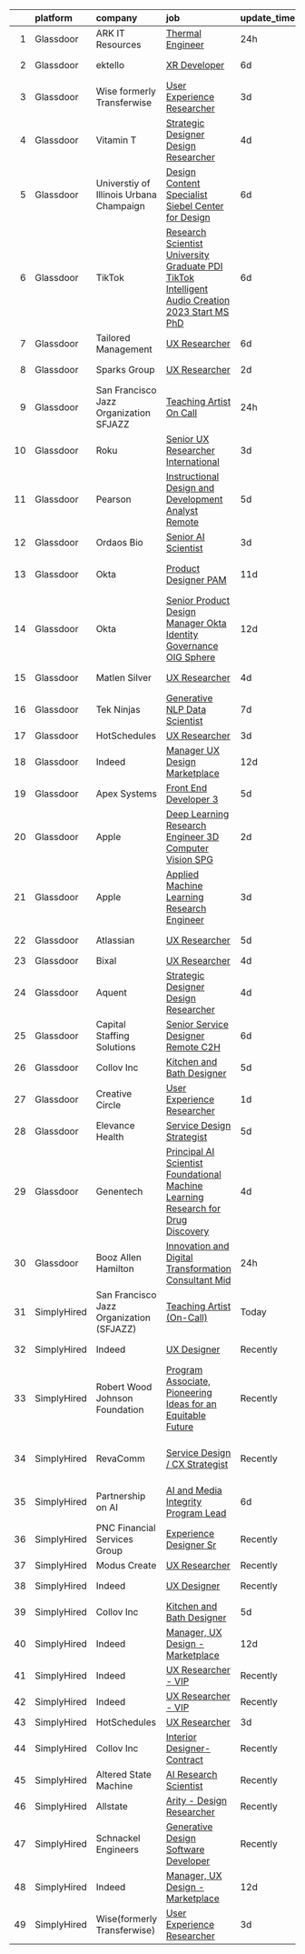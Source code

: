

|    | platform    | company                                  | job                                                                                                                                                                                                                                                                                                                                                                                                                                                                                                                                                                                                                                                                                                                                                                                                                                                                                                                                                                                                                                                                                                                                                                                                                                                                                                                                                                            | update_time   | location                   |
|---:|:------------|:-----------------------------------------|:-------------------------------------------------------------------------------------------------------------------------------------------------------------------------------------------------------------------------------------------------------------------------------------------------------------------------------------------------------------------------------------------------------------------------------------------------------------------------------------------------------------------------------------------------------------------------------------------------------------------------------------------------------------------------------------------------------------------------------------------------------------------------------------------------------------------------------------------------------------------------------------------------------------------------------------------------------------------------------------------------------------------------------------------------------------------------------------------------------------------------------------------------------------------------------------------------------------------------------------------------------------------------------------------------------------------------------------------------------------------------------|:--------------|:---------------------------|
|  1 | Glassdoor   | ARK IT Resources                         | [Thermal Engineer](https://www.glassdoor.com/partner/jobListing.htm?pos=114&ao=1136043&s=58&guid=00000183a1d8a60681811000e7762933&src=GD_JOB_AD&t=SR&vt=w&cs=1_b96a646f&cb=1664867673967&jobListingId=1008181004578&jrtk=3-0-1gegth9hqjm7b801-1gegth9ibi9hv800-ab009d2a6e367bcb-)                                                                                                                                                                                                                                                                                                                                                                                                                                                                                                                                                                                                                                                                                                                                                                                                                                                                                                                                                                                                                                                                                              | 24h           | Menlo Park, CA             |
|  2 | Glassdoor   | ektello                                  | [XR Developer](https://www.glassdoor.com/partner/jobListing.htm?pos=106&ao=1110586&s=58&guid=00000183a1d8a60681811000e7762933&src=GD_JOB_AD&t=SR&vt=w&ea=1&cs=1_24313610&cb=1664867673966&jobListingId=1008165877095&cpc=C19BE7EA145E205E&jrtk=3-0-1gegth9hqjm7b801-1gegth9ibi9hv800-9252e1383beff854--6NYlbfkN0CLjQmfy67UqlWxJvyH5uxFrQGBFL1cdeZdgq-fUlKTlikjnfIyJ3g14UIocJ4LupEUSH_i4Km79u8aPns5QGudzPpZihbyWjHT3MlPDQZx-NZRJ-kKyR8XI7O7980XhdMgDOg9XJsbhTU-TeVE4XKYiyHUODj3BRcNUGsJGACEaIaVv3AGx_D4LVO6oyW-jC-noUM5ZP9Bk77J2u-Prxu2YKDDuYHdVMLfB61odYYdIqd3k0hdTcycg9WXmn5v396wXMeqiLlUXuRkB5quYHjRE0zBwPwnRh4jtJQ-sz0zTqYMAe6HWn9Y93vwKWjsToLOMn6xECspl9tOGv0FAMKqPf3qqwRMxRHPSUr8eRkx0Updut2VMYbVGmUskLcIl_ig8J4cN573b-ndwt06WV-Khy6MKO-ELVS6qmIw-IKw9JM5Vtiluk0dqBsYjSQ0Sina4STjs0dCbN7IU1BLfqqOwB-hXp0eqtSop_8LB1BV0VdHP662u2Z8ESGgpKEiYjCxlLrIHd_ddSeyLOR3Tw__tYdf04FHgJHEK5DEim0JmjCgCB2JvZj3vuhgLr9wbEUi2l7vRX5-sKLbYlhosCba28q8bCSET7yBjCuciL7P5H1lRmW2CJYBwC1ggtSlzpbSFtEj1dKQYeesJGxrmy1MGyRyM6q12QI%3D)                                                                                                                                                                                                                                                                                                                                                          | 6d            | New York, NY               |
|  3 | Glassdoor   | Wise formerly Transferwise               | [User Experience Researcher](https://www.glassdoor.com/partner/jobListing.htm?pos=125&ao=1136043&s=58&guid=00000183a1d8a60681811000e7762933&src=GD_JOB_AD&t=SR&vt=w&cs=1_e0f33d1c&cb=1664867673968&jobListingId=1008175254778&jrtk=3-0-1gegth9hqjm7b801-1gegth9ibi9hv800-3b7e1b9aaa689d2f-)                                                                                                                                                                                                                                                                                                                                                                                                                                                                                                                                                                                                                                                                                                                                                                                                                                                                                                                                                                                                                                                                                    | 3d            | New York, NY               |
|  4 | Glassdoor   | Vitamin T                                | [Strategic Designer   Design Researcher](https://www.glassdoor.com/partner/jobListing.htm?pos=110&ao=1110586&s=58&guid=00000183a1d8a60681811000e7762933&src=GD_JOB_AD&t=SR&vt=w&cs=1_b44d46c4&cb=1664867673967&jobListingId=1008172075399&cpc=654405A9B1E0A9F5&jrtk=3-0-1gegth9hqjm7b801-1gegth9ibi9hv800-648f458a37220ae6--6NYlbfkN0DMrcEu7yrtATojKJA7cEzGQ3FdRGWLh0CZQInL4ECGI6k5tN82kdM0OKoro5eXmjpSyXpj2aBfKeT1IVChcmaQlMQVZSQahX5zYuNiLEiglMmd8RZxC6VbhELMsaHg6QpcSN51ZYbLIC1GpjE-7HCntLm_pzc0EiWzEwgCt0e-_5VthAIag9HBuKSutaaHRuPfS7PgFxC78W-Kr2GYrbroBUGFUlXJPwX0U76H9zrcfHTgbJA2AA34Zs5tbxKp-5SLL0Lo1_1sLFXOju_sgV65gPfjaiGVmNgubp_EEQVrkWOtqyXoYGiyNDak91Bgh-z61s__q7ZFmJPLNpajFsipcGiRq4qlBVVIQSeS3tlg5SUJt7qvPgrmgwx6jLjIhKIs4By9rMHEeYe92n9dVqjlMdk46MvwmTzr1SXcuXbhJOLcZDGPAtcyBOS-5CFGzM0E_lF5fz9k6a-AU5TDtd2noTo2SBI2fgrpcuxGX9Rx9Q%3D%3D)                                                                                                                                                                                                                                                                                                                                                                                                                                                                                                                       | 4d            | Remote                     |
|  5 | Glassdoor   | Universtiy of Illinois Urbana Champaign  | [Design Content Specialist   Siebel Center for Design](https://www.glassdoor.com/partner/jobListing.htm?pos=130&ao=1136043&s=58&guid=00000183a1d8a60681811000e7762933&src=GD_JOB_AD&t=SR&vt=w&cs=1_9f0d3714&cb=1664867673968&jobListingId=1008165316090&jrtk=3-0-1gegth9hqjm7b801-1gegth9ibi9hv800-7832ef694c534d04-)                                                                                                                                                                                                                                                                                                                                                                                                                                                                                                                                                                                                                                                                                                                                                                                                                                                                                                                                                                                                                                                          | 6d            | Urbana, IL                 |
|  6 | Glassdoor   | TikTok                                   | [Research Scientist  University Graduate  PDI TikTok  Intelligent Audio Creation    2023 Start  MS PhD ](https://www.glassdoor.com/partner/jobListing.htm?pos=120&ao=1136043&s=58&guid=00000183a1d8a60681811000e7762933&src=GD_JOB_AD&t=SR&vt=w&cs=1_d29e3a8f&cb=1664867673967&jobListingId=1008165759196&jrtk=3-0-1gegth9hqjm7b801-1gegth9ibi9hv800-4a07656e9b4cbf05-)                                                                                                                                                                                                                                                                                                                                                                                                                                                                                                                                                                                                                                                                                                                                                                                                                                                                                                                                                                                                        | 6d            | Mountain View, CA          |
|  7 | Glassdoor   | Tailored Management                      | [UX Researcher](https://www.glassdoor.com/partner/jobListing.htm?pos=105&ao=1110586&s=58&guid=00000183a1d8a60681811000e7762933&src=GD_JOB_AD&t=SR&vt=w&ea=1&cs=1_24942969&cb=1664867673966&jobListingId=1008165611561&cpc=48B9F4758953335C&jrtk=3-0-1gegth9hqjm7b801-1gegth9ibi9hv800-ebbf7cb785340ff0--6NYlbfkN0DI_pqscLjs9LkB0jlO39g2s8RE9SCHTdataN4HV1TulJDP_FJlrdaEAmOIelCggjJ9JIMQViELbqFJysVw2bYJCuEXtMEw6dMQNNOQVyIp8OYul8IhpVKs9vFrjK1VP4TL0x0AyVE4LxRPr54mdEIZH9L1_Wf2l64sqeb7hyoc3G_4s_skSr2DE3ak-MpMhgyZNvsL5oPHO4AIafvU4y228LY9PbzWpCj1Nw21joLr3ECikM-F7sEVhX0VjRKq8AHxtkXF5BpVumHy3dU-e_cXqit6BoF7ZgAd7oIsQjNUvXnPISB1OTnMigl_pDuqlyXwgPr3qZd2Ntv1QEzks1cpOLp_ahdpdmaBYMV9VqQCQ5XRblHjgs5abNDYgwg3_EveiOQUAFjQpk9RGwhoh1VzFlrAjfc3lX3Gv0va8LiikRmrX4BuguNDt7BdosVKeqcB6kBTmiHTBJKSDQhY7VteSZEZOznZOHIWdmCOZP_UHIflakf8TYIiJ69W4fn09XnJ-PobhWftltZ_QwFVGBNG)                                                                                                                                                                                                                                                                                                                                                                                                                                                                                                       | 6d            | Los Angeles, CA            |
|  8 | Glassdoor   | Sparks Group                             | [UX Researcher](https://www.glassdoor.com/partner/jobListing.htm?pos=108&ao=1110586&s=58&guid=00000183a1d8a60681811000e7762933&src=GD_JOB_AD&t=SR&vt=w&cs=1_f93b221e&cb=1664867673966&jobListingId=1008176700951&cpc=3BA4CE39D5B5DEF5&jrtk=3-0-1gegth9hqjm7b801-1gegth9ibi9hv800-2aa9d17a8bf0eb53--6NYlbfkN0CVbIAoVGlVV0muHIzlWY31dYj5hrVkKa7qBWZ-hZn3g-zWnitpxah_RyLopvrEJPIrvXg-hEI1BP14-vlHhKdle6YC0HBiTtmqTQIf2U93oU_nwGYymXWXPAwG6hjGQUni7cBxDNbSeuyYLoivBnVy163hK46iKz9olLIEmNqQ-7Wzb5NSCIvhv0fW25X_2BmHWdckxIZ8VbSPU-IXYfAqZKVVkqYjblFxpG2uD_gpYE4ilqMutde5gbIBDfjn8_TSvmrQndwmSYYau9sDmukIw8ct3Zp_2ap2r28I7MC1uLVoch0HrPPrQtlkqcjKd9cPFNejGf5hC03o0sS8PM5ODLiWErqk1szfmvBegWKxud0idbKTLU4WYgSi2k5Qui7I64vfNIszA1LvpeLy0rdm3Q0vZTIFHB6yqTGgiGwnlXaQQc_dv8SrV-kqG-10CCDimfivfesN2aqxh4UT-QY2VR6BuF55Hqs6SWE-xOyzwApl64HIGxzZ74aaEUPQ91g%3D)                                                                                                                                                                                                                                                                                                                                                                                                                                                                                                                              | 2d            | Rockville, MD              |
|  9 | Glassdoor   | San Francisco Jazz Organization  SFJAZZ  | [Teaching Artist  On Call ](https://www.glassdoor.com/partner/jobListing.htm?pos=101&ao=1110586&s=58&guid=00000183a1d8a60681811000e7762933&src=GD_JOB_AD&t=SR&vt=w&cs=1_65b00bd2&cb=1664867673966&jobListingId=1008182220602&cpc=9952A63AB06E78AD&jrtk=3-0-1gegth9hqjm7b801-1gegth9ibi9hv800-54e33623c616ada1--6NYlbfkN0BTT1lo8Jwdy_hu5PBsWOg-OgEs4ry3bvHurgSPaoaOHGO1V8_oStUu-IOgcecftEzwODs_iY5s0yVMtSf49Ee8650VAk6OZhIOLzjOfzyADQiK_aFUA_fYDjMgSAxUuKkEsHE7GSh_NxzkwRNLFUQ7DXBrNr4U2tyJlGhve36Y2wiyAG7I1qNNANtxdY4BOa0ztTrWC5wnwI9ZyAMbBb898orKu0i3R_Lj_6v_7hUt2f8P5DbxpC72waMzpx2Bg5Yaw37paPROqeWXkajwWnFQOZfwf1V5c_9AKVwUKb9HkI0hFim6k9wxe8svOtdWcU7jl5GOy7O14oNfIMn3qFrGm8QcZOZtHJ3M10RxHrwHOiDyhQWxWZcNa-BrjP7Erf0A157xXzF7zy7bjolIjOC0jelNNPKCjA106dfBImVSImkDrRXl4Crn6tCfxJQr8RrC3RqBbrXwFpYrxUSNvXo7p5JODQQoaXuUlsaGXV6oFggBeh1DPKosrkN0QQBiWwSaNNzbl9fN5g%3D%3D)                                                                                                                                                                                                                                                                                                                                                                                                                                                                                                    | 24h           | San Francisco, CA          |
| 10 | Glassdoor   | Roku                                     | [Senior UX Researcher  International](https://www.glassdoor.com/partner/jobListing.htm?pos=126&ao=1136043&s=58&guid=00000183a1d8a60681811000e7762933&src=GD_JOB_AD&t=SR&vt=w&cs=1_027e68c3&cb=1664867673972&jobListingId=1008174998383&jrtk=3-0-1gegth9hqjm7b801-1gegth9ibi9hv800-34e8317bc039f4e8-)                                                                                                                                                                                                                                                                                                                                                                                                                                                                                                                                                                                                                                                                                                                                                                                                                                                                                                                                                                                                                                                                           | 3d            | San Jose, CA               |
| 11 | Glassdoor   | Pearson                                  | [Instructional Design and Development Analyst  Remote ](https://www.glassdoor.com/partner/jobListing.htm?pos=115&ao=1136043&s=58&guid=00000183a1d8a60681811000e7762933&src=GD_JOB_AD&t=SR&vt=w&cs=1_59584cc3&cb=1664867673967&jobListingId=1008169187708&jrtk=3-0-1gegth9hqjm7b801-1gegth9ibi9hv800-eaba17c08e6e3999-)                                                                                                                                                                                                                                                                                                                                                                                                                                                                                                                                                                                                                                                                                                                                                                                                                                                                                                                                                                                                                                                         | 5d            | Orlando, FL                |
| 12 | Glassdoor   | Ordaos Bio                               | [Senior AI Scientist](https://www.glassdoor.com/partner/jobListing.htm?pos=104&ao=1110586&s=58&guid=00000183a1d8a60681811000e7762933&src=GD_JOB_AD&t=SR&vt=w&cs=1_651cea65&cb=1664867673966&jobListingId=1008175034996&cpc=7AD1D84939BBEEF3&jrtk=3-0-1gegth9hqjm7b801-1gegth9ibi9hv800-6e3b96d5fab54d9d--6NYlbfkN0DG4ntHtB_rMsnfhgmnSvK2brktLme1L4SiDeJjQ-izrVOLqRJ5-yjE7k3D6lhaa8_lH88SdxtMac3kCFJ7RYNZr4Q-W8s0r9rHDwZeq6FJtbnEYqrVp1RbSeWg7_aqOKZ1nuIV5aLLKftj6U2mxUb-hhU34d-OpZ0CUof48BRNTE6LFVu4aX3jgGfL7XTeQcG0YctMVMq4KJgQNkFK2PduO3Gdo7Q_oiTElVdSTHlReddS11KHXR-n0qkbSf2Da_3GatZXWiYgB6eKWaEFTIMbSXM_QYUvlthamtqfpt_xben0Cottoj2nlghDrMsFP7Yay5DhpYsljsDQ_WW4yUh_Q0hak527aAkN7P005-f0bFJGbu3eNmsFMdhN04nZukimDUxNKYy7LmwYbv37T_aHd15AgZyqcf73Kys0fPiU4vZZjCfGbepCiA4_wSiq6rveUbSh_4Ck9_wZdyc-97DDRUQHXsXubUSbzZ34bzAcrW96VZS-cXahSXv_oNXNRjLK85TtpDTivHUpwfUvskHGBRoTZoee8sAkGglvBHVq3WyR0kfxxWVIaXOMEVjKvjm66VwB1tFHKLjfvE8_QxEn3gjjTzOznhrmFC2lApzflRnAj7EFWjBq1fhvsUtlszhWY7HEJKBJ-FNRgIalqTNysisfziIF8f24cuvY8C9immGldSNT2EnyuV023WSH6nS_lfA5qK-eR0vccUSsnBMxAeSABFABwzj3Icl_lb3bzGnXdtZ_pygEsY_dJEsgxsz_GwRhRhD8YysDsM6dslJ666gMiyVfnhcuT-_0LrL-TKOVVq45Q34gJPWAy7nwlHq7SHL-izqGVlmJvSMDuuriJBpe4x4KENQhLqhnVtZfyud6Z6lAWh0vBX15Yn7-1bsytBTTzV1LKPC5x-uw10YgjPd1_P6-AhVqJSd5bVHnOz87LjEjIq1yirQIH9eU81DUhDseKttbhA-fMPwBD_ejvcU3z1JnGuove-hw3QdTjA%3D%3D)          | 3d            | New York, NY               |
| 13 | Glassdoor   | Okta                                     | [Product Designer  PAM](https://www.glassdoor.com/partner/jobListing.htm?pos=119&ao=1136043&s=58&guid=00000183a1d8a60681811000e7762933&src=GD_JOB_AD&t=SR&vt=w&ea=1&cs=1_862f75ee&cb=1664867673967&jobListingId=1008157228627&jrtk=3-0-1gegth9hqjm7b801-1gegth9ibi9hv800-fa7d0bb49f7e379e-)                                                                                                                                                                                                                                                                                                                                                                                                                                                                                                                                                                                                                                                                                                                                                                                                                                                                                                                                                                                                                                                                                    | 11d           | San Francisco, CA          |
| 14 | Glassdoor   | Okta                                     | [Senior Product Design Manager  Okta Identity Governance  OIG  Sphere](https://www.glassdoor.com/partner/jobListing.htm?pos=124&ao=1136043&s=58&guid=00000183a1d8a60681811000e7762933&src=GD_JOB_AD&t=SR&vt=w&ea=1&cs=1_a0090c89&cb=1664867673968&jobListingId=1008154242312&jrtk=3-0-1gegth9hqjm7b801-1gegth9ibi9hv800-e2f1ee790e63eef4-)                                                                                                                                                                                                                                                                                                                                                                                                                                                                                                                                                                                                                                                                                                                                                                                                                                                                                                                                                                                                                                     | 12d           | San Francisco, CA          |
| 15 | Glassdoor   | Matlen Silver                            | [UX Researcher](https://www.glassdoor.com/partner/jobListing.htm?pos=113&ao=1110586&s=58&guid=00000183a1d8a60681811000e7762933&src=GD_JOB_AD&t=SR&vt=w&ea=1&cs=1_2f16e428&cb=1664867673967&jobListingId=1008171338892&cpc=2CAED5C921A5F994&jrtk=3-0-1gegth9hqjm7b801-1gegth9ibi9hv800-7b98dfe65c01523d--6NYlbfkN0ADTliTSg4K3aDxe8vkHVVj5ml6bx8ND6Ab8oliGx3AtQak9O875La2bFZ7Jqdg5u2UZBhxZbIbuWaduE5mr7z23tk0kZxvLm--UlW2Hu8nPWg6yhVlVR0hbvHfgMrI80nMJGIkliASvvEZv5Ep5Sm61tLVZrE6K6mUyEyhd7U5ho5T32Ce8uoNLJgclsKbhfS7cVB_dNxEyeyklSDCApKlZ4CbwySbGFLOOK8M2rcEqkM8MiZHtIqug39E6j4w5JJgFdNBNOSyuo-UxMAAEzNhcy1EWiSXANqQmtcHQ13WuB5ghZ6P_lc_OtlRzvDBPv36_E6j3hfeNvDEHFz3pdRLPvUVQpajNHubgHPwWnZ2RWkYW1KCdtjapTfpJ33CIkew7N0-VaJkuRtvHmx722T5GZh27Wl5AP9I_FEBNtJetLCq-CWrmAvvfKxsyX5tmoO56GT2qN-0599n-R45L3Hciiz1y7qCeJv9_WOaU4fKdw%3D%3D)                                                                                                                                                                                                                                                                                                                                                                                                                                                                                                                                           | 4d            | Charlotte, NC              |
| 16 | Glassdoor   | Tek Ninjas                               | [Generative NLP Data Scientist](https://www.glassdoor.com/partner/jobListing.htm?pos=127&ao=1136043&s=58&guid=00000183a1d8a60681811000e7762933&src=GD_JOB_AD&t=SR&vt=w&cs=1_3a6861ca&cb=1664867673968&jobListingId=1008162812482&jrtk=3-0-1gegth9hqjm7b801-1gegth9ibi9hv800-70b30c16480a1ad6-)                                                                                                                                                                                                                                                                                                                                                                                                                                                                                                                                                                                                                                                                                                                                                                                                                                                                                                                                                                                                                                                                                 | 7d            | Raritan, NJ                |
| 17 | Glassdoor   | HotSchedules                             | [UX Researcher](https://www.glassdoor.com/partner/jobListing.htm?pos=122&ao=1136043&s=58&guid=00000183a1d8a60681811000e7762933&src=GD_JOB_AD&t=SR&vt=w&cs=1_d976b41d&cb=1664867673967&jobListingId=1008175112768&jrtk=3-0-1gegth9hqjm7b801-1gegth9ibi9hv800-c82e1df611613a9b-)                                                                                                                                                                                                                                                                                                                                                                                                                                                                                                                                                                                                                                                                                                                                                                                                                                                                                                                                                                                                                                                                                                 | 3d            | Remote                     |
| 18 | Glassdoor   | Indeed                                   | [Manager  UX Design   Marketplace](https://www.glassdoor.com/partner/jobListing.htm?pos=103&ao=1110586&s=58&guid=00000183a1d8a60681811000e7762933&src=GD_JOB_AD&t=SR&vt=w&cs=1_d6cc0619&cb=1664867673966&jobListingId=1008153454917&cpc=2CAED5C921A5F994&jrtk=3-0-1gegth9hqjm7b801-1gegth9ibi9hv800-538ebeb2197e3c40--6NYlbfkN0CiRNM7CVr8YueLFKlzwbFWI0o7IjV438l4sVrvKZ0flpURU_mqoI8EbsK64YRr3OC-mM7IgRv5qtnO_Ln6R_Kb72An34bZ9vWvDCcxugWjaKjdT51NvSh76h0aBvnX1J3OwfEzfp5SPzcfZOKzDKEuhATNCAYlcwMInUTRZLb7MkNUtfS2R73PbJKbuQwNfwwWAsAImKjt4h6o9U3jTXlD6A4A_yEaeS52QZNOQT_QRiKX90wnP67gW0LP5Qie4IvHlEyybxl4JLm0Cl5ONoIWLuLuGZ8J0HLGrzJYIl5acBkchgffoYLzFAh-FZt6zVFt-gYH5tUmn7CwyeBMeARYOMTPiaviMTOpgvk1z7xc3aHCofOfMambUPTtnnGSwWKw5s2lAyLlB7VYqvTTI_bWy6xb5GC-TC86sdQ3FRrPuu5hXXZQNO-3TaCtssYa2KbbPw6TAD8FwnDZ8r52VTVVUepOIGD4syh7U6OSVB5ETrDuELzvy-_0a9eHZwCLmKPweSJlSzwRmv-ipYqH6_fQIuica5xfGXCkdW7VMUPM0g%3D%3D)                                                                                                                                                                                                                                                                                                                                                                                                                                                             | 12d           | Austin, TX                 |
| 19 | Glassdoor   | Apex Systems                             | [Front End Developer 3](https://www.glassdoor.com/partner/jobListing.htm?pos=111&ao=1110586&s=58&guid=00000183a1d8a60681811000e7762933&src=GD_JOB_AD&t=SR&vt=w&ea=1&cs=1_4851b08c&cb=1664867673967&jobListingId=1008168488498&cpc=C4A69CCDBB3B9599&jrtk=3-0-1gegth9hqjm7b801-1gegth9ibi9hv800-92e55a2f122e5fb0--6NYlbfkN0DqWjE27Bj7wQp7zwejGyju2OyxUuq4SEucXSyN07WCWejYvQmJsgF2DYF8Y-TYieCC7JkKTw9vDK7l5IyEI23r9A0au7IyoX07E2SdMJUMHx1yieCg72T1y_lv3-MnTbG28YJRE1LYkbH7rTuKjEVz0AU-Vmqcw-iprmfEb9XWLvOssUrZvLHbYR2drm9RJoColMWVkWFoJJLitTaVcIZQ_66P6vWX-J1SFMyxpSPL5jE5IT17KXzr9Gz_whd5SkcVJxnEKyegUSllE0pwGO4zuaHqhnSyL21dVmuCbUhTbimM1UJ3hC4DMqopHh0_mqfTcIyyKui0ptD9t6b930SE_QohCkSfhc7FzNzkWJobpz9HQD6tzBjyT0zWzYrLfYD-u6gUSGQT5172Qqzd_vyVQTh8oeNBFomB5ctdM5_XOc2aYEdfCTjjUrMmi_t4X8_fMvIDcFIDwjKpREfRLStYCXBKaIW_00CXy2uBpRVuLneE4c6B_UQDGcztxL58JDyscm08SuG7Y8tvk30JYE3j46-eGoHadMl-zp2_WAwSIoDy5AtMqUAzzQfTrMvUIJSTCxIEVAH8pgQB7204QNCc3EvVHyb-p7ClyDDltEFd3oaNIk_Pkc-dxpXtnQqcQV0Qx0yXdvnXlo5aGwvcq5US)                                                                                                                                                                                                                                                                                                                                                               | 5d            | New York, NY               |
| 20 | Glassdoor   | Apple                                    | [Deep Learning Research Engineer  3D Computer Vision   SPG](https://www.glassdoor.com/partner/jobListing.htm?pos=117&ao=1136043&s=58&guid=00000183a1d8a60681811000e7762933&src=GD_JOB_AD&t=SR&vt=w&cs=1_e509eabf&cb=1664867673967&jobListingId=1008177549425&jrtk=3-0-1gegth9hqjm7b801-1gegth9ibi9hv800-cf06524fee527aa3-)                                                                                                                                                                                                                                                                                                                                                                                                                                                                                                                                                                                                                                                                                                                                                                                                                                                                                                                                                                                                                                                     | 2d            | Cupertino, CA              |
| 21 | Glassdoor   | Apple                                    | [Applied Machine Learning Research Engineer](https://www.glassdoor.com/partner/jobListing.htm?pos=107&ao=1110586&s=58&guid=00000183a1d8a60681811000e7762933&src=GD_JOB_AD&t=SR&vt=w&cs=1_a0ac0ce9&cb=1664867673966&jobListingId=1008175989373&cpc=F41FEAB56D215062&jrtk=3-0-1gegth9hqjm7b801-1gegth9ibi9hv800-fc77512630a82d76--6NYlbfkN0BvKrLyj5gPmtZO9T8euul8TCxuuKNOtzRJOomxnwSEodTz2Bc-sPZl8WPllYOnI2g5q21Vhh2dq5kJ2sfEWVoUCaWADdcjL8qpxYx1qo5wvUpMVQuVxbTE-g9zA594v6zIr_tYwZa2jCIdxiyOUnu8rO7BzhyAXfkexhUwBVlkOrDxHIQVf9FlkvWJTkEUia05af2jixxUrGl_pF9njS17Q2SpS-x9Jh8Ax62e8u-fFUrXhyfTRj5AxUhWCqpuAbJVWL78CIxf_4xkBh-Zn9KQqb3PIK7npKfMfk2qI_EO-JRQzLETGutAj5PTUAIDaUqqt5M6oP55LrxFFW_U1leTIPWw_JmNqiJLsBmoV16BmBNfMTzU-vsXNm-jdtszh_iZdAq9W9JIzUN_tubZgyxeRMMbefYGUz_dDZ3c1dvWyDAek6XDt9TRFIqS8OVMDFCdBVq1qER3QZEf71Vs9v_p37PA1r0OpbYmb9jcePu0gl7nyND8b-yL1NoEHRAf7_bJNz_yESO6lVaLTtL_qpv_sDDrsnbMUI0lTT1MC6y8jTp_9NUzzmNGSlG-V-XQCz56rjl_nGKBVZz9rER1YqD07lG93D5VEDiNdbI9AQniSXLjM4h4Gozi_euKlFU8qpPdqyT9DOYGF8uB2NVHn4joaRQgR6PtD3pjwBxtHXfyFt-UP2yWMg2iH1HHlSXiL5eq2xgxug8al867uvvbn6rJtBFVgB7AV87uoOIV19Ah_-Jr9ozTMOku_86jNGcsIga6V_tOPpdkXdYdm4uTmbpYz3mjDFRFMi53RwYLM-68G9vbHyqSJUVo0YTGaE5BHRc_faq6025zau_3xtu5bE0hoX3qrP75TQ-sxCG8i0x3ylnxIBr-CtqiFTBSrSBm6dtcBwqVA6selYsH04-BUVQ7QAmevCN-t62z3EW_-Aq1fpzo__nNQQAHeA-qQOpE1v6CC6_U9kqkjfpgYpbPEjWVLZmSODKDse8%3D) | 3d            | San Diego, CA              |
| 22 | Glassdoor   | Atlassian                                | [UX Researcher](https://www.glassdoor.com/partner/jobListing.htm?pos=118&ao=1136043&s=58&guid=00000183a1d8a60681811000e7762933&src=GD_JOB_AD&t=SR&vt=w&cs=1_a97a423b&cb=1664867673967&jobListingId=1008168174760&jrtk=3-0-1gegth9hqjm7b801-1gegth9ibi9hv800-ecf0372636b848fd-)                                                                                                                                                                                                                                                                                                                                                                                                                                                                                                                                                                                                                                                                                                                                                                                                                                                                                                                                                                                                                                                                                                 | 5d            | Mountain View, CA          |
| 23 | Glassdoor   | Bixal                                    | [UX Researcher](https://www.glassdoor.com/partner/jobListing.htm?pos=121&ao=1136043&s=58&guid=00000183a1d8a60681811000e7762933&src=GD_JOB_AD&t=SR&vt=w&cs=1_cb0f9e57&cb=1664867673967&jobListingId=1008171607598&jrtk=3-0-1gegth9hqjm7b801-1gegth9ibi9hv800-9a7ed201bd7a0428-)                                                                                                                                                                                                                                                                                                                                                                                                                                                                                                                                                                                                                                                                                                                                                                                                                                                                                                                                                                                                                                                                                                 | 4d            | Remote                     |
| 24 | Glassdoor   | Aquent                                   | [Strategic Designer   Design Researcher](https://www.glassdoor.com/partner/jobListing.htm?pos=109&ao=1110586&s=58&guid=00000183a1d8a60681811000e7762933&src=GD_JOB_AD&t=SR&vt=w&cs=1_47088108&cb=1664867673967&jobListingId=1008172136132&cpc=9908D8D4413DBB8A&jrtk=3-0-1gegth9hqjm7b801-1gegth9ibi9hv800-526f85ef8b289620--6NYlbfkN0DMrcEu7yrtATojKJA7cEzGQ3FdRGWLh0CZQInL4ECGI9gD0Wolx9R2EDT7B77c2cQJZ-OMjzISd-nA_4Sf8MqlWNx63MR_VC1OTbDep_D2q5i-PlnHdaWZYBMM7qoTiits8rfieX8ALrwVffjdv26SsMGPwyMonCl5a5bgsaWzMrz4haol7jEDGktnFaRDC48ZhSIqpmOrcRv7COZ1hdBQG2iAb3xN2wmgODB98nXT9ce0icX8wJpKmNMfPRZK-OJGsOe75gJ9HNZMan-_uPAWly14NwHj3VqtgWmGKlAPSXifo3SsAAXR9TGWcYUghALRxBg9Lc2PX2HB9mLzw15QtxelXZURBqb758ZOB8Eoz2dAXao1aw1Kt31Cmf4JzUi7qH8yoFtmolWRW6Aak_nVJGIZHG5clRznlRX7_v9LTF-eoDiJhVYQ3QzZmOFy3RixlDjjccxMkxwg3QF6eYCImmuJA0ChqPo%3D)                                                                                                                                                                                                                                                                                                                                                                                                                                                                                                                                     | 4d            | Remote                     |
| 25 | Glassdoor   | Capital Staffing Solutions               | [Senior Service Designer   Remote C2H](https://www.glassdoor.com/partner/jobListing.htm?pos=112&ao=1110586&s=58&guid=00000183a1d8a60681811000e7762933&src=GD_JOB_AD&t=SR&vt=w&ea=1&cs=1_05e19a3e&cb=1664867673967&jobListingId=1008165500086&cpc=8795CF9063CD573D&jrtk=3-0-1gegth9hqjm7b801-1gegth9ibi9hv800-09fe1c45c86622c0--6NYlbfkN0AHXq2vAVwR3IH7wgnTMdWCa3HguypIXx0DFudX-u0zu6XSU0N9gDGCMsnO9yvyAfN5DgYdcVcZmFjRi74NiTybsCyZIlfmGMK0Zn6E4OINaKdtnUZRk3Q28ySPs8ovd--Ck7fy6fdLLRXotUnsVNCaEf18USXHoXO-m_DroIKkrl7hEczctixPxTdnh-EMZe3_WBqsok8Dw1zNrfes_G55qIGX7Z7tHbeb1fo9PG5LHPLA8gGTFDiggOtXUzubbywDgABziSryKiLEYkzLWYIEvcWUI9BIugtenk61denP9Welo_Kzk5WmQHm7_2lEj4Ai0c4NNHw8jxrBhiJihhDeAt_8JrNegzFoD87g0LqOYO5fKlcJLSUkpIEoktWl3RgeDciEB65ynairJFKfTzRhYPh_sVLUsX1BFWTy5jQLdiIPDp71sIovgTTPKErhUp2VF9FBezPdsF6vJR3Gui8qJj0jOVai77KKJ2yVXO6hUx0YfTbcRzPaCGC-YUwZvNQeuuSNIU1BPw7_SZ798_iYgO9bLwZzJVo%3D)                                                                                                                                                                                                                                                                                                                                                                                                                                                                  | 6d            | Remote                     |
| 26 | Glassdoor   | Collov Inc                               | [Kitchen and Bath Designer](https://www.glassdoor.com/partner/jobListing.htm?pos=116&ao=1136043&s=58&guid=00000183a1d8a60681811000e7762933&src=GD_JOB_AD&t=SR&vt=w&ea=1&cs=1_7c84ffca&cb=1664867673967&jobListingId=1008168685493&jrtk=3-0-1gegth9hqjm7b801-1gegth9ibi9hv800-87d33d239c08692f-)                                                                                                                                                                                                                                                                                                                                                                                                                                                                                                                                                                                                                                                                                                                                                                                                                                                                                                                                                                                                                                                                                | 5d            | Remote                     |
| 27 | Glassdoor   | Creative Circle                          | [User Experience Researcher](https://www.glassdoor.com/partner/jobListing.htm?pos=102&ao=1110586&s=58&guid=00000183a1d8a60681811000e7762933&src=GD_JOB_AD&t=SR&vt=w&cs=1_bb67b1a0&cb=1664867673966&jobListingId=1008177903134&cpc=84DBBAA61F05C438&jrtk=3-0-1gegth9hqjm7b801-1gegth9ibi9hv800-cf4870b0820d7212--6NYlbfkN0BPwlZa85gbT4Q3XYQoU_uQn0Qmw9zd_9UNfmcwtqAVud1yvyq1Z4UAlx1bxhDUi3KDmbBVlaag5PE3b_QygI5wxZoEvx11eEyDjk6fQUP8KZlfu4Xy-NKk5LcQx2-rPSKEnx3xw8HnX5lI7htRGBRXWpjcBHoCkxD1ASYDNUsr25mf5lh0AKj6tg9aQCO6L8JSJfLlhTuwq9jAJ3367JxP4KJKJl6m8GcfrMfTYKsjFglyOMPWhC6EdfOK16h9DAVkMYYUbWaUD0GHGQmUPM46ZrxQ1Mz59jvSpmwiWMaug6yzt2wqV-XQHVVO5CkMazao7gPSirI6MFu3gd7QXvfNtdjgySR_55cearUL7mnZLQ_Bvmwwu2uCYV_FrUJtjIMf6ejeecIKNi27ouOmnCEId1XG2oVVGxsTe-Wdyo4QZkjrygARfLmEuWAp7cyU3uV4t03Z-8kDYDtWVlRDSB6G8TzC4MK0mz-HClOHkPOxFQA6HRSBURQvzP5xNZZOZe7I-fW03lbCIudeTJ59VPLI)                                                                                                                                                                                                                                                                                                                                                                                                                                                                                               | 1d            | Cambridge, MA              |
| 28 | Glassdoor   | Elevance Health                          | [Service Design Strategist](https://www.glassdoor.com/partner/jobListing.htm?pos=123&ao=1136043&s=58&guid=00000183a1d8a60681811000e7762933&src=GD_JOB_AD&t=SR&vt=w&cs=1_7327db6b&cb=1664867673968&jobListingId=1008169133415&jrtk=3-0-1gegth9hqjm7b801-1gegth9ibi9hv800-c54f73a961ff2c87-)                                                                                                                                                                                                                                                                                                                                                                                                                                                                                                                                                                                                                                                                                                                                                                                                                                                                                                                                                                                                                                                                                     | 5d            | Indianapolis, IN           |
| 29 | Glassdoor   | Genentech                                | [Principal AI Scientist  Foundational Machine Learning Research for Drug Discovery](https://www.glassdoor.com/partner/jobListing.htm?pos=129&ao=1136043&s=58&guid=00000183a1d8a60681811000e7762933&src=GD_JOB_AD&t=SR&vt=w&cs=1_ece4232c&cb=1664867673968&jobListingId=1008172568828&jrtk=3-0-1gegth9hqjm7b801-1gegth9ibi9hv800-869426da0e10e7cc-)                                                                                                                                                                                                                                                                                                                                                                                                                                                                                                                                                                                                                                                                                                                                                                                                                                                                                                                                                                                                                             | 4d            | San Francisco, CA          |
| 30 | Glassdoor   | Booz Allen Hamilton                      | [Innovation and Digital Transformation Consultant  Mid](https://www.glassdoor.com/partner/jobListing.htm?pos=128&ao=1136043&s=58&guid=00000183a1d8a60681811000e7762933&src=GD_JOB_AD&t=SR&vt=w&cs=1_2e7adfb4&cb=1664867673968&jobListingId=1008181231827&jrtk=3-0-1gegth9hqjm7b801-1gegth9ibi9hv800-f111cb369a945f44-)                                                                                                                                                                                                                                                                                                                                                                                                                                                                                                                                                                                                                                                                                                                                                                                                                                                                                                                                                                                                                                                         | 24h           | McLean, VA                 |
| 31 | SimplyHired | San Francisco Jazz Organization (SFJAZZ) | [Teaching Artist (On-Call)](https://www.simplyhired.com/job/GKLju0fN3VjuHuLuBFeDe1JElAIneTUc0GzSaguzZNnOXrm6fpA4YQ?q=generative+design)                                                                                                                                                                                                                                                                                                                                                                                                                                                                                                                                                                                                                                                                                                                                                                                                                                                                                                                                                                                                                                                                                                                                                                                                                                        | Today         | San Francisco Bay Area, CA |
| 32 | SimplyHired | Indeed                                   | [UX Designer](https://www.simplyhired.com/job/URziMhrNTaKa1PLKfIfrhF-GuRmaj4gn2FhVHZfhBU3tWsV0R0J4dw?q=generative+design)                                                                                                                                                                                                                                                                                                                                                                                                                                                                                                                                                                                                                                                                                                                                                                                                                                                                                                                                                                                                                                                                                                                                                                                                                                                      | Recently      | United States              |
| 33 | SimplyHired | Robert Wood Johnson Foundation           | [Program Associate, Pioneering Ideas for an Equitable Future](https://www.simplyhired.com/job/UxJ3zAloIVABdZJ0IlBUspEXlxmvGHYErXnLSdeKEhLPNQ5Jc7rTDg?q=generative+design)                                                                                                                                                                                                                                                                                                                                                                                                                                                                                                                                                                                                                                                                                                                                                                                                                                                                                                                                                                                                                                                                                                                                                                                                      | Recently      | Princeton, NJ              |
| 34 | SimplyHired | RevaComm                                 | [Service Design / CX Strategist](https://www.simplyhired.com/job/JFx93jb7ejW0D4s1PvmmKz0ujgS1vMc_DHoeErLX3j1hPsJ7_3-6oA?q=generative+design)                                                                                                                                                                                                                                                                                                                                                                                                                                                                                                                                                                                                                                                                                                                                                                                                                                                                                                                                                                                                                                                                                                                                                                                                                                   | Recently      | San Francisco Bay Area, CA |
| 35 | SimplyHired | Partnership on AI                        | [AI and Media Integrity Program Lead](https://www.simplyhired.com/job/yX1l12dLWCGPR5lkagWf2erFSBz-2SF-mCX5WS0PKx35k1Nt69u0SQ?q=generative+design)                                                                                                                                                                                                                                                                                                                                                                                                                                                                                                                                                                                                                                                                                                                                                                                                                                                                                                                                                                                                                                                                                                                                                                                                                              | 6d            | Remote                     |
| 36 | SimplyHired | PNC Financial Services Group             | [Experience Designer Sr](https://www.simplyhired.com/job/-3t9b0FLR60hzhWqKn8BGhpLrFPpxV8d4MAZLPLO2B2N--9kNqm-FA?q=generative+design)                                                                                                                                                                                                                                                                                                                                                                                                                                                                                                                                                                                                                                                                                                                                                                                                                                                                                                                                                                                                                                                                                                                                                                                                                                           | Recently      | Pittsburgh, PA             |
| 37 | SimplyHired | Modus Create                             | [UX Researcher](https://www.simplyhired.com/job/BJb4hvBl4sTeHI9C2uhHGJ37By7YOgalfbeiI8ZZxu0pOdKod3yYmw?q=generative+design)                                                                                                                                                                                                                                                                                                                                                                                                                                                                                                                                                                                                                                                                                                                                                                                                                                                                                                                                                                                                                                                                                                                                                                                                                                                    | Recently      | Boston, MA                 |
| 38 | SimplyHired | Indeed                                   | [UX Designer](https://www.simplyhired.com/job/URziMhrNTaKa1PLKfIfrhF-GuRmaj4gn2FhVHZfhBU3tWsV0R0J4dw?q=generative+design)                                                                                                                                                                                                                                                                                                                                                                                                                                                                                                                                                                                                                                                                                                                                                                                                                                                                                                                                                                                                                                                                                                                                                                                                                                                      | Recently      | United States              |
| 39 | SimplyHired | Collov Inc                               | [Kitchen and Bath Designer](https://www.simplyhired.com/job/yL39tDldFut8Lmnozw_nh2PjvsEeBhst1eXuuTxdtcL3qn0zopSLMQ?q=generative+design)                                                                                                                                                                                                                                                                                                                                                                                                                                                                                                                                                                                                                                                                                                                                                                                                                                                                                                                                                                                                                                                                                                                                                                                                                                        | 5d            | Remote                     |
| 40 | SimplyHired | Indeed                                   | [Manager, UX Design - Marketplace](https://www.simplyhired.com/job/6pGvF1lsvgTMfhHIm70c73NGJ76JJ1hSwD8Qyly7HXzapq8HPuk0Ig?q=generative+design)                                                                                                                                                                                                                                                                                                                                                                                                                                                                                                                                                                                                                                                                                                                                                                                                                                                                                                                                                                                                                                                                                                                                                                                                                                 | 12d           | New York, NY +4 locations  |
| 41 | SimplyHired | Indeed                                   | [UX Researcher - VIP](https://www.simplyhired.com/job/kNbqDJgNVOEqvetBJ49T0fWF-ActRHorW0B6H4CrMQOQm7q-GBgdNw?q=generative+design)                                                                                                                                                                                                                                                                                                                                                                                                                                                                                                                                                                                                                                                                                                                                                                                                                                                                                                                                                                                                                                                                                                                                                                                                                                              | Recently      | United States              |
| 42 | SimplyHired | Indeed                                   | [UX Researcher - VIP](https://www.simplyhired.com/job/kNbqDJgNVOEqvetBJ49T0fWF-ActRHorW0B6H4CrMQOQm7q-GBgdNw?q=generative+design)                                                                                                                                                                                                                                                                                                                                                                                                                                                                                                                                                                                                                                                                                                                                                                                                                                                                                                                                                                                                                                                                                                                                                                                                                                              | Recently      | United States              |
| 43 | SimplyHired | HotSchedules                             | [UX Researcher](https://www.simplyhired.com/job/6Pb1veiZO-kdJkBIw8GSMa6UzhBhUmCNub1tPRx73XMPyOmFi_87xA?q=generative+design)                                                                                                                                                                                                                                                                                                                                                                                                                                                                                                                                                                                                                                                                                                                                                                                                                                                                                                                                                                                                                                                                                                                                                                                                                                                    | 3d            | Remote                     |
| 44 | SimplyHired | Collov Inc                               | [Interior Designer-Contract](https://www.simplyhired.com/job/BWulXfwm_DajYkRoVR_cHEZ0YAw0ZzUYn4k1ZR9ZbVk7SbJZhkaf0Q?q=generative+design)                                                                                                                                                                                                                                                                                                                                                                                                                                                                                                                                                                                                                                                                                                                                                                                                                                                                                                                                                                                                                                                                                                                                                                                                                                       | Recently      | Remote                     |
| 45 | SimplyHired | Altered State Machine                    | [AI Research Scientist](https://www.simplyhired.com/job/gWP2_DJg1NvU9t6A6z0XL0fiO4j7A5vzNa-7GQXsgOlua-pkwIJHog?q=generative+design)                                                                                                                                                                                                                                                                                                                                                                                                                                                                                                                                                                                                                                                                                                                                                                                                                                                                                                                                                                                                                                                                                                                                                                                                                                            | Recently      | Remote                     |
| 46 | SimplyHired | Allstate                                 | [Arity - Design Researcher](https://www.simplyhired.com/job/lb-8Ud7uppXwKCXYYlfcAwRmrxIrBsNyQ6YmvIpiomGYMbUQqptQww?q=generative+design)                                                                                                                                                                                                                                                                                                                                                                                                                                                                                                                                                                                                                                                                                                                                                                                                                                                                                                                                                                                                                                                                                                                                                                                                                                        | Recently      | Remote                     |
| 47 | SimplyHired | Schnackel Engineers                      | [Generative Design Software Developer](https://www.simplyhired.com/job/KE0-EPFCtTp8eniWTTdVA6iqehRWfXqNBvdE0wHECgCONieSBqtj5A?q=generative+design)                                                                                                                                                                                                                                                                                                                                                                                                                                                                                                                                                                                                                                                                                                                                                                                                                                                                                                                                                                                                                                                                                                                                                                                                                             | Recently      | Omaha, NE                  |
| 48 | SimplyHired | Indeed                                   | [Manager, UX Design - Marketplace](https://www.simplyhired.com/job/6pGvF1lsvgTMfhHIm70c73NGJ76JJ1hSwD8Qyly7HXzapq8HPuk0Ig?q=generative+design)                                                                                                                                                                                                                                                                                                                                                                                                                                                                                                                                                                                                                                                                                                                                                                                                                                                                                                                                                                                                                                                                                                                                                                                                                                 | 12d           | New York, NY               |
| 49 | SimplyHired | Wise(formerly Transferwise)              | [User Experience Researcher](https://www.simplyhired.com/job/6409xaw8JqT9bCqnmG1DuKPca7RcUh5Gg1EANfu0Ubbckg9199t_Fw?q=generative+design)                                                                                                                                                                                                                                                                                                                                                                                                                                                                                                                                                                                                                                                                                                                                                                                                                                                                                                                                                                                                                                                                                                                                                                                                                                       | 3d            | New York, NY               |